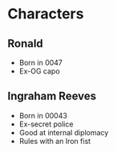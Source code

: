 # Characters
## Ronald
- Born in 0047
- Ex-OG capo

## Ingraham Reeves
- Born in 00043 
- Ex-secret police
- Good at internal diplomacy
- Rules with an Iron fist
<!--stackedit_data:
eyJoaXN0b3J5IjpbLTExMDM4OTY1NjRdfQ==
-->